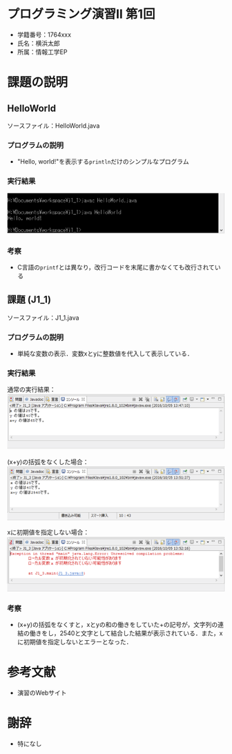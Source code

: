 # プログラミング演習II 第1回
* 学籍番号：1764xxx
* 氏名：横浜太郎
* 所属：情報工学EP


# 課題の説明

## HelloWorld
ソースファイル：HelloWorld.java

### プログラムの説明
* "Hello, world!"を表示する`println`だけのシンプルなプログラム

### 実行結果
![HelloWorld.javaの実行結果](screenshot00.png)

### 考察
* C言語の`printf`とは異なり，改行コードを末尾に書かなくても改行されている

## 課題 (J1_1)
ソースファイル：J1_1.java

### プログラムの説明
* 単純な変数の表示．変数xとyに整数値を代入して表示している．

### 実行結果

通常の実行結果：
![J1_1.javaの実行結果1](screenshot01-01.png)

(x+y)の括弧をなくした場合：
![J1_1.javaの実行結果2](screenshot01-02.png)

xに初期値を指定しない場合：
![J1_1.javaの実行結果3](screenshot01-03.png)

### 考察
* (x+y)の括弧をなくすと，xとyの和の働きをしていた+の記号が，文字列の連結の働きをし，2540と文字として結合した結果が表示されている．また，xに初期値を指定しないとエラーとなった．

# 参考文献
* 演習のWebサイト

# 謝辞
* 特になし
